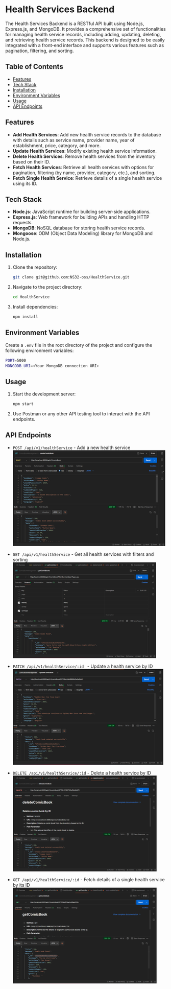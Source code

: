 # Health Services Backend

The Health Services Backend is a RESTful API built using Node.js, Express.js, and MongoDB. It provides a comprehensive set of functionalities for managing health service records, including adding, updating, deleting, and retrieving health service records. This backend is designed to be easily integrated with a front-end interface and supports various features such as pagination, filtering, and sorting.

## Table of Contents

- [Features](#features)
- [Tech Stack](#tech-stack)
- [Installation](#installation)
- [Environment Variables](#environment-variables)
- [Usage](#usage)
- [API Endpoints](#api-endpoints)

## Features

- **Add Health Services**: Add new health service records to the database with details such as service name, provider name, year of establishment, price, category, and more.
- **Update Health Services**: Modify existing health service information.
- **Delete Health Services**: Remove health services from the inventory based on their ID.
- **Fetch Health Services**: Retrieve all health services with options for pagination, filtering (by name, provider, category, etc.), and sorting.
- **Fetch Single Health Service**: Retrieve details of a single health service using its ID.

## Tech Stack

- **Node.js**: JavaScript runtime for building server-side applications.
- **Express.js**: Web framework for building APIs and handling HTTP requests.
- **MongoDB**: NoSQL database for storing health service records.
- **Mongoose**: ODM (Object Data Modeling) library for MongoDB and Node.js.

## Installation

1. Clone the repository:

   ```bash
   git clone git@github.com:NS32-oss/HealthService.git

   ```

2. Navigate to the project directory:
   ```bash
   cd HealthService
   ```
3. Install dependencies:
   ```bash
   npm install
   ```

## Environment Variables

Create a `.env` file in the root directory of the project and configure the following environment variables:

```bash
PORT=5000
MONGODB_URI=<Your MongoDB connection URI>
```

## Usage

1. Start the development server:
   ```bash
   npm start
   ```
2. Use Postman or any other API testing tool to interact with the API endpoints.

## API Endpoints

- `POST /api/v1/healthService` - Add a new health service
  <img src="src\Images\create.png" alt="" height="300" />

- `GET /api/v1/healthService` - Get all health services with filters and sorting
  <img src="src\Images\findMany.png" alt="" height="300" />

- `PATCH /api/v1/healthService/:id ` - Update a health service by ID
  <img src="src\Images\update.png" alt="" height="300" />

- `DELETE /api/v1/healthService/:id` - Delete a health service by ID
  <img src="src\Images\delete.png" alt="" height="300" />

- `GET /api/v1/healthService/:id` - Fetch details of a single health service by its ID
  <img src="src\Images\findOne.png" alt="" height="300" />
